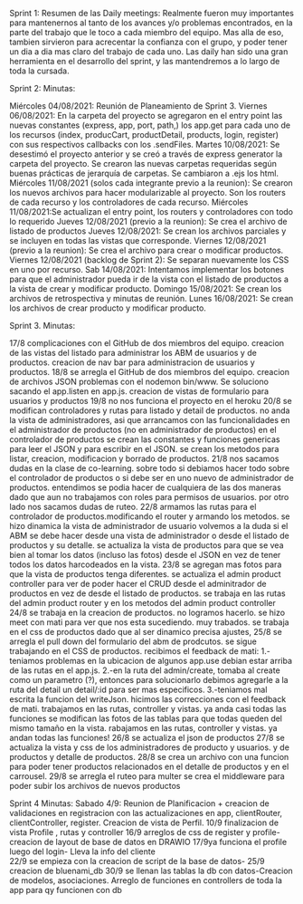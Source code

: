 Sprint 1:
Resumen de las Daily meetings:
Realmente fueron muy importantes para mantenernos al tanto de los avances y/o problemas encontrados, en la parte del trabajo que le toco a cada miembro del equipo. 
Mas alla de eso, tambien sirvieron para acrecentar la confianza con el grupo, y poder tener un dia a dia mas claro del trabajo de cada uno. 
Las daily han sido una gran herramienta en el desarrollo del sprint, y las mantendremos a lo largo de toda la cursada.



Sprint 2:
Minutas:

Miércoles 04/08/2021: Reunión de Planeamiento de Sprint 3.
Viernes 06/08/2021: En la carpeta del proyecto se agregaron en el entry point las nuevas constantes (express, app, port, path,) los app.get para cada uno de los recursos (index, producCart, productDetail, products, login, register) con sus respectivos callbacks con los .sendFiles. 
Martes 10/08/2021: Se desestimó el proyecto anterior y se creó a través de express generator la carpeta del proyecto. Se crearon las nuevas carpetas requeridas según buenas prácticas de jerarquía de carpetas. Se cambiaron a .ejs los html.
Miércoles 11/08/2021 (solos cada integrante previo a la reunion): Se crearon los nuevos archivos para hacer modularizable al proyecto. Son los routers de cada recurso y los controladores de cada recurso.
Miércoles 11/08/2021:Se actualizan el entry point, los routers y controladores con todo lo requerido
Jueves 12/08/2021 (previo a la reunion): Se crea el archivo de listado de productos
Jueves 12/08/2021: Se crean los archivos parciales y se incluyen en todas las vistas que corresponde.
Viernes 12/08/2021 (previo a la reunion): Se crea el archivo para crear o modificar productos.
Viernes 12/08/2021 (backlog de Sprint 2): Se separan nuevamente los CSS en uno por recurso.
Sab 14/08/2021: Intentamos implementar los botones para que el administrador pueda ir de la vista con el listado de productos a la vista de crear y modificar producto.
Domingo 15/08/2021: Se crean los archivos de retrospectiva y minutas de reunión.
Lunes 16/08/2021: Se crean los archivos de crear producto y modificar producto.



Sprint 3. Minutas:

17/8 
complicaciones con el GitHub de dos miembros del equipo.
creacion de las vistas del listado para administrar los ABM de usuarios y de productos.
creacion de nav bar para administracion de usuarios y productos.
18/8 
se arregla el GitHub de dos miembros del equipo.
creacion de archivos JSON
problemas con el nodemon bin/www. Se soluciono sacando el app.listen en app.js.
creacion de vistas de formulario para usuarios y productos
19/8 
no nos funciona el proyecto en el heroku
20/8
se modifican controladores y rutas para listado y detail de productos.
no anda la vista de administradores, asi que arrancamos con las funcionalidades en el administrador de productos (no en administrador de productos)
en el controlador de productos se crean las constantes y funciones genericas para leer el JSON y para escribir en el JSON.
se crean los metodos para listar, creacion, modificacion y borrado de productos.
21/8 
nos sacamos dudas en la clase de co-learning. sobre todo si debiamos hacer todo sobre el controlador de productos o si debe ser en uno nuevo de administrador de productos. entendimos se podia hacer de cualquiera de las dos maneras dado que aun no trabajamos con roles para permisos de usuarios. 
por otro lado nos sacamos dudas de ruteo.
22/8
armamos las rutas para el controlador de productos.modificando el router y armando los metodos. 
se hizo dinamica la vista de administrador de usuario 
volvemos a la duda si el ABM se debe hacer desde una vista de administrador o desde el listado de productos y su detalle.
se actualiza la vista de productos para que se vea bien al tomar los datos (incluso las fotos) desde el JSON en vez de tener todos los datos harcodeados en la vista.
23/8 
se agregan mas fotos para que la vista de productos tenga diferentes.
se actualiza el admin  product controller para ver de poder hacer el CRUD desde el adminitrador de productos en vez de desde el listado de productos.
se trabaja en las rutas del admin product router y en los metodos del admin product controller
24/8 
se trabaja en la creacion de productos. no logramos hacerlo. se hizo meet con mati para ver que nos esta sucediendo. muy trabados.
se trabaja en el css de productos dado que al ser dinamico precisa ajustes,
25/8
se arregla el pull down del formulario del abm de prodcutos.
se sigue trabajando en el CSS de productos.
recibimos el feedback de mati: 1.-teniamos problemas en la ubicacion de algunos app.use debian estar arriba de las rutas en el app.js. 2.-en la ruta del admin/create, tomaba al create como un parametro (?), entonces para solucionarlo debimos agregarle a la ruta del detail un detail/:id para ser mas especificos. 3.-teniamos mal escrita la funcion del writeJson.
hicimos las correcciones con el feedback de mati. trabajamos en las rutas, controller y vistas. ya anda casi todas las funciones
se modifican las fotos de las tablas para que todas queden del mismo tamaño en la vista.
rabajamos en las rutas, controller y vistas. ya andan todas las funciones!
26/8 
se actualiza el json de productos
27/8
se actualiza la vista y css de los administradores de producto y usuarios. y de productos y detalle de productos.
28/8 
se crea un archivo con una funcion para poder tener productos relacionados en el detalle de productos y en el carrousel.
29/8 
se arregla el ruteo para multer
se crea el middleware para poder subir los archivos de nuevos productos

Sprint 4 Minutas:
Sabado 4/9: Reunion de Planificacion + creacion de validaciones en registracion con las actualizaciones en app, clientRouter, clientController, register. Creacion de vista de Perfil.
10/9 finalizacion  de vista Profile , rutas y controller
16/9 arreglos de css de register y profile-  creacion de layout de base de datos en DRAWIO
17/9ya funciona el profile luego del login- Lleva la info del cliente  
22/9  se empieza con la creacion de script de la base de datos- 
25/9 creacion de bluenami_db
30/9 se llenan las tablas la db con datos-Creacion de modelos, asociaciones. Arreglo de funciones en controllers de toda la app para qy funcionen con db





